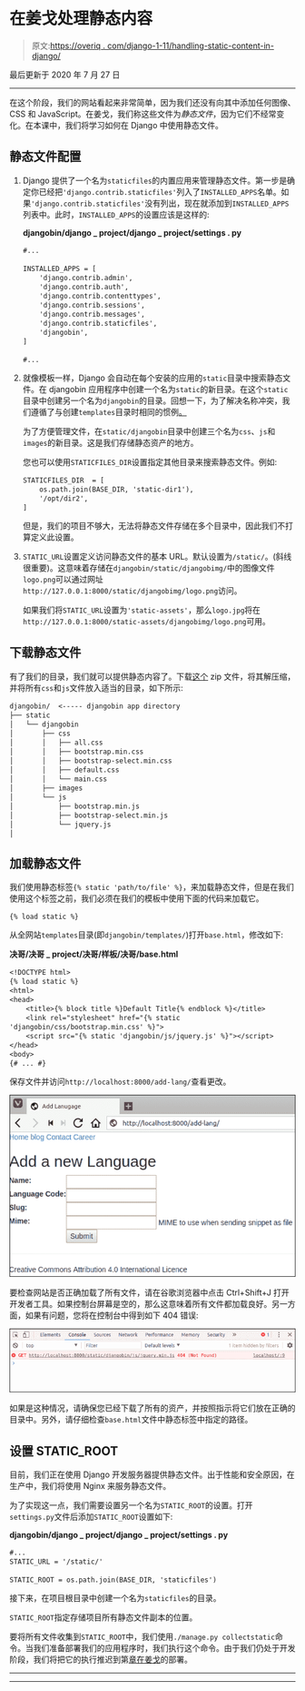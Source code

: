 # 在姜戈处理静态内容

> 原文:[https://overiq . com/django-1-11/handling-static-content-in-django/](https://overiq.com/django-1-11/handling-static-content-in-django/)

最后更新于 2020 年 7 月 27 日

* * *

在这个阶段，我们的网站看起来非常简单，因为我们还没有向其中添加任何图像、CSS 和 JavaScript。在姜戈，我们称这些文件为*静态文件*，因为它们不经常变化。在本课中，我们将学习如何在 Django 中使用静态文件。

## 静态文件配置

1.  Django 提供了一个名为`staticfiles`的内置应用来管理静态文件。第一步是确定你已经把`'django.contrib.staticfiles'`列入了`INSTALLED_APPS`名单。如果`'django.contrib.staticfiles'`没有列出，现在就添加到`INSTALLED_APPS`列表中。此时，`INSTALLED_APPS`的设置应该是这样的:

    **djangobin/django _ project/django _ project/settings . py**

    ```
    #...

    INSTALLED_APPS = [
        'django.contrib.admin',
        'django.contrib.auth',
        'django.contrib.contenttypes',
        'django.contrib.sessions',
        'django.contrib.messages',
        'django.contrib.staticfiles',
        'djangobin',        
    ]

    #...

    ```

2.  就像模板一样，Django 会自动在每个安装的应用的`static`目录中搜索静态文件。在 djangobin 应用程序中创建一个名为`static`的新目录。在这个`static`目录中创建另一个名为`djangobin`的目录。回想一下，为了解决名称冲突，我们遵循了与创建`templates`目录时相同的惯例[。](/django-1-11/basics-of-django-templates/#where-to-store-django-templates)

    为了方便管理文件，在`static/djangobin`目录中创建三个名为`css`、`js`和`images`的新目录。这是我们存储静态资产的地方。

    您也可以使用`STATICFILES_DIR`设置指定其他目录来搜索静态文件。例如:

    ```
    STATICFILES_DIR  = [
        os.path.join(BASE_DIR, 'static-dir1'),
        '/opt/dir2',
    ]

    ```

    但是，我们的项目不够大，无法将静态文件存储在多个目录中，因此我们不打算定义此设置。

3.  `STATIC_URL`设置定义访问静态文件的基本 URL。默认设置为`/static/`。(斜线很重要)。这意味着存储在`djangobin/static/djangobimg/`中的图像文件`logo.png`可以通过网址`http://127.0.0.1:8000/static/djangobimg/logo.png`访问。

    如果我们将`STATIC_URL`设置为`'static-assets'`，那么`logo.jpg`将在`http://127.0.0.1:8000/static-assets/djangobimg/logo.png`可用。

## 下载静态文件

有了我们的目录，我们就可以提供静态内容了。下载[这个](/media/uploads/2018/5/29/static-assets.tar.gz) zip 文件，将其解压缩，并将所有`css`和`js`文件放入适当的目录，如下所示:

```
djangobin/  <----- djangobin app directory
├── static
│   └── djangobin
│       ├── css
│       │   ├── all.css
│       │   ├── bootstrap.min.css
│       │   ├── bootstrap-select.min.css
│       │   ├── default.css
│       │   └── main.css
│       ├── images
│       └── js
│           ├── bootstrap.min.js
│           ├── bootstrap-select.min.js
│           └── jquery.js
│

```

## 加载静态文件

我们使用静态标签`{% static 'path/to/file' %}`，来加载静态文件，但是在我们使用这个标签之前，我们必须在我们的模板中使用下面的代码来加载它。

```
{% load static %}

```

从全网站`templates`目录(即`djangobin/templates/`)打开`base.html`，修改如下:

**决哥/决哥 _ project/决哥/样板/决哥/base.html**

```
<!DOCTYPE html>
{% load static %}
<html>
<head>
    <title>{% block title %}Default Title{% endblock %}</title>
    <link rel="stylesheet" href="{% static 'djangobin/css/bootstrap.min.css' %}">
    <script src="{% static 'djangobin/js/jquery.js' %}"></script>
</head>
<body>
{# ... #}

```

保存文件并访问`http://localhost:8000/add-lang/`查看更改。

![](img/caa9a83a29a146da6caa9a2fbff7c6f3.png)

要检查网站是否正确加载了所有文件，请在谷歌浏览器中点击 Ctrl+Shift+J 打开开发者工具。如果控制台屏幕是空的，那么这意味着所有文件都加载良好。另一方面，如果有问题，您将在控制台中得到如下 404 错误:

![](img/7ac6f17f583fb90efe0557fefc4ab1c9.png)

如果是这种情况，请确保您已经下载了所有的资产，并按照指示将它们放在正确的目录中。另外，请仔细检查`base.html`文件中静态标签中指定的路径。

## 设置 STATIC_ROOT

目前，我们正在使用 Django 开发服务器提供静态文件。出于性能和安全原因，在生产中，我们将使用 Nginx 来服务静态文件。

为了实现这一点，我们需要设置另一个名为`STATIC_ROOT`的设置。打开`settings.py`文件后添加`STATIC_ROOT`设置如下:

**djangobin/django _ project/django _ project/settings . py**

```
#...
STATIC_URL = '/static/'

STATIC_ROOT = os.path.join(BASE_DIR, 'staticfiles')

```

接下来，在项目根目录中创建一个名为`staticfiles`的目录。

`STATIC_ROOT`指定存储项目所有静态文件副本的位置。

要将所有文件收集到`STATIC_ROOT`中，我们使用`./manage.py collectstatic`命令。当我们准备部署我们的应用程序时，我们执行这个命令。由于我们仍处于开发阶段，我们将把它的执行推迟到第[章在姜戈](/django-1-11/deploying-django-project-to-digitalocean/)的部署。

* * *

* * *